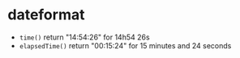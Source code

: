 # dateformat
- `time()` return "14:54:26" for 14h54 26s
- `elapsedTime()` return "00:15:24" for 15 minutes and 24 seconds
